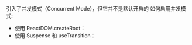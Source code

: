 引入了并发模式（Concurrent Mode），但它并不是默认开启的
如何启用并发模式:
* 使用 ReactDOM.createRoot：
* 使用 Suspense 和 useTransition：